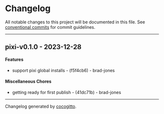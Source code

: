 # Changelog

All notable changes to this project will be documented in this file. See
[conventional commits](https://www.conventionalcommits.org/) for commit
guidelines.

---

## pixi-v0.1.0 - 2023-12-28

#### Features

- support pixi global installs - (f5f4cb6) - brad-jones

#### Miscellaneous Chores

- getting ready for first publish - (41dc71b) - brad-jones

---

Changelog generated by [cocogitto](https://github.com/cocogitto/cocogitto).
